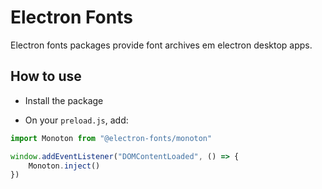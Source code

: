 # Electron Fonts

Electron fonts packages provide font archives em electron desktop apps.

## How to use

* Install the package

* On your `preload.js`, add:

```ts
import Monoton from "@electron-fonts/monoton"

window.addEventListener("DOMContentLoaded", () => {
    Monoton.inject()
})
```